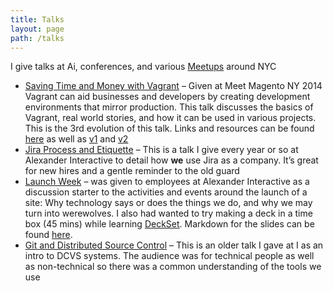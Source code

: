 ```yaml
---
title: Talks
layout: page
path: /talks
---
```


I give talks at Ai, conferences, and various [Meetups][7] around NYC

* [Saving Time and Money with Vagrant][8] – Given at Meet Magento NY 2014 Vagrant can aid businesses and developers by creating development environments that mirror production. This talk discusses the basics of Vagrant, real world stories, and how it can be used in various projects. This is the 3rd evolution of this talk. Links and resources can be found [here][9]&nbsp;as well as [v1][10] and [v2][11]
* [Jira Process and&nbsp;Etiquette][12] – This is a talk I give every year or so at Alexander Interactive to detail how&nbsp;**we** use Jira as a company. It’s great for new hires and a gentle reminder to the old guard
* [Launch Week][13] –&nbsp;was given to employees at Alexander Interactive as a discussion starter to the activities and events around the launch of a site: Why technology says or does the things we do, and why we may turn into werewolves. I also had wanted to try making a deck in a time box (45 mins) while learning [DeckSet][14]. Markdown for the slides can be found [here][15].
* [Git and Distributed Source Control][16] – This is an older talk I gave at I as an intro to DCVS systems. The audience was for technical people as well as non-technical so there was a common understanding of the tools we use

[7]: http://www.meetup.com/members/7329143/
[8]: http://www.slideshare.net/broderboy/vagrant-magento-mm-ny-v11
[9]: https://github.com/broderboy/vagrant-presentation
[10]: https://github.com/broderboy/vagrant-presentation/tree/gh-pages
[11]: https://github.com/broderboy/vagrant-magento-presentation
[12]: http://broderboy.github.io/jira-presentation/#/
[13]: http://www.slideshare.net/broderboy/launch-week
[14]: https://itunes.apple.com/us/app/deckset-turn-your-notes-into/id847496013?at=11laRZ&amp;ct=pro&amp;ls=1&amp;mt=12
[15]: https://github.com/broderboy/LaunchWeekPresentation
[16]: http://broderboy.github.io/git-presentation/#/
